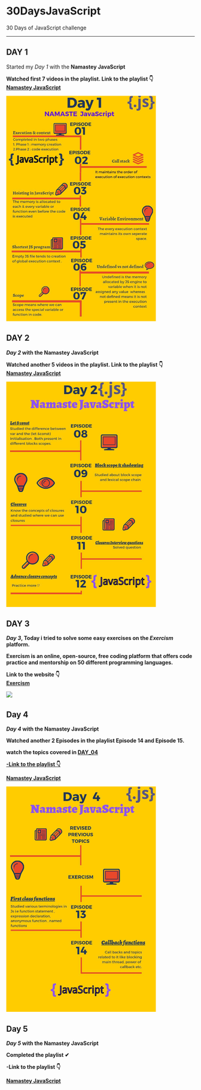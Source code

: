 # 30DaysJavaScript

30 Days of JavaScript challenge

<hr>

## DAY 1

Started my <i>Day 1</i> with the <b>Namastey JavaScript <b>

Watched first 7 videos in the playlist. Link to the playlist 👇 <br>
<a href="https://www.youtube.com/playlist?list=PLlasXeu85E9cQ32gLCvAvr9vNaUccPVNP" >Namastey JavaScript </a>

<img src="/DAY_01/assets/namsteJS.jpg" alt="Namasteyjavascript" width="400" height="600"></img>

## DAY 2

<i>Day 2</i> with the <b>Namastey JavaScript <b>

Watched another 5 videos in the playlist. Link to the playlist 👇 <br>
<a href="https://www.youtube.com/playlist?list=PLlasXeu85E9cQ32gLCvAvr9vNaUccPVNP" >Namastey JavaScript </a>

<img src="/DAY_02/Assets/namastejs2.jpg" width="400" height="600">
  
 ## DAY 3

<i>Day 3</i>, Today i tried to solve some easy exercises on the _Exercism_ platform.

 <p> Exercism is an online, open-source, free coding platform that offers code practice and mentorship on 50 different programming languages.</p>

Link to the website 👇 <br>
<a href="https://exercism.org/dashboard" >Exercism </a>

<img src="https://en.wikipedia.org/wiki/Exercism#/media/File:Exercism_Logo.png">

## Day 4

<i>Day 4</i> with the <b>Namastey JavaScript <b>

Watched another 2 Episodes in the playlist Episode 14 and Episode 15.

watch the topics covered in <a href="./DAY_04/DAY_04.md">DAY_04

-Link to the playlist 👇 <br>

<a href="https://www.youtube.com/playlist?list=PLlasXeu85E9cQ32gLCvAvr9vNaUccPVNP" >Namastey JavaScript </a>

<img src="/DAY_04/Assets/DAY_04.jpg" width="400" height="600">
  

## Day 5

<i>Day 5</i> with the <b>Namastey JavaScript <b>

Completed the playlist ✔


-Link to the playlist 👇 <br>

<a href="https://www.youtube.com/playlist?list=PLlasXeu85E9cQ32gLCvAvr9vNaUccPVNP" >Namastey JavaScript </a>


  
